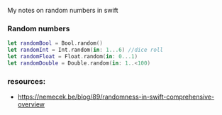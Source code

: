 My notes on random numbers in swift<!--more-->

### Random numbers

```swift
let randomBool = Bool.random()
let randomInt = Int.random(in: 1...6) //dice roll
let randomFloat = Float.random(in: 0...1)
let randomDouble = Double.random(in: 1..<100)
```

### resources:

- https://nemecek.be/blog/89/randomness-in-swift-comprehensive-overview
